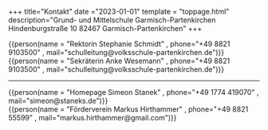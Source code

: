 +++
title="Kontakt"
date ="2023-01-01"
template = "toppage.html"
description="Grund- und Mittelschule
Garmisch-Partenkirchen
Hindenburgstraße 10
82467 Garmisch-Partenkirchen"
+++
<div class="triple contacts">
<div>{{person(name = "Rektorin Stephanie Schmidt" , phone="+49 8821 9103500" , mail="schulleitung@volksschule-partenkirchen.de")}}</div>
<div>{{person(name = "Sekräterin Anke Wesemann" , phone="+49 8821 9103500" , mail="schulleitung@volksschule-partenkirchen.de")}}</div>
</div>

---

<div class="triple contacts">
<div>{{person(name = "Homepage Simeon Stanek" , phone="+49 1774 419070" , mail="simeon@staneks.de")}}</div>
<div>{{person(name = "Förderverein Markus Hirthammer" , phone="+49 8821 55599" , mail="markus.hirthammer@gmail.com")}}</div>
</div>

